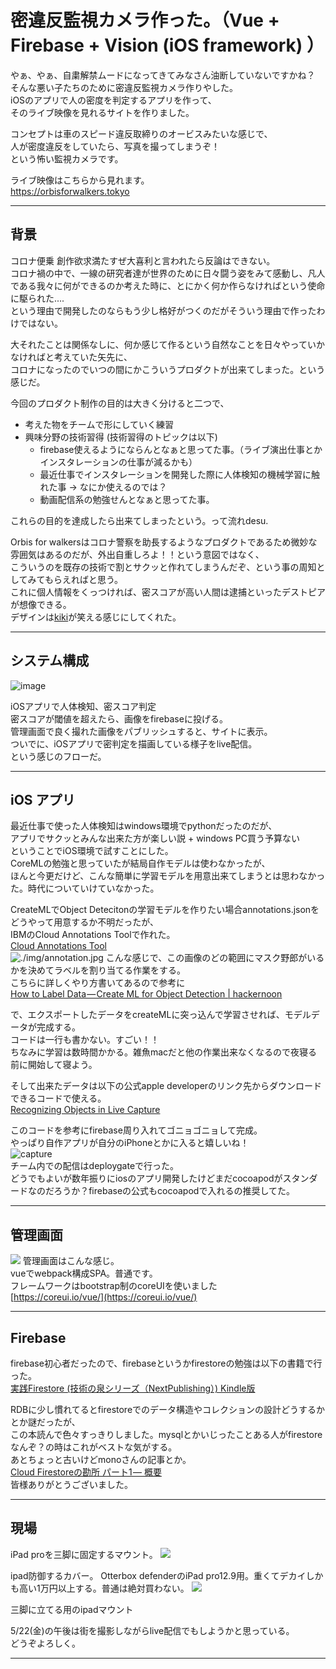 # 密違反監視カメラ作った。（Vue + Firebase + Vision (iOS framework) ）
やぁ、やぁ、自粛解禁ムードになってきてみなさん油断していないですかね？
そんな悪い子たちのために密違反監視カメラ作りやした。        
iOSのアプリで人の密度を判定するアプリを作って、     
そのライブ映像を見れるサイトを作りました。      

コンセプトは車のスピード違反取締りのオービスみたいな感じで、    
人が密度違反をしていたら、写真を撮ってしまうぞ！    
という怖い監視カメラです。  

ライブ映像はこちらから見れます。    
https://orbisforwalkers.tokyo

---
## 背景
コロナ便乗 創作欲求満たすぜ大喜利と言われたら反論はできない。   
コロナ禍の中で、一線の研究者達が世界のために日々闘う姿をみて感動し、凡人である我々に何ができるのか考えた時に、とにかく何か作らなければという使命に駆られた....    
という理由で開発したのならもう少し格好がつくのだがそういう理由で作ったわけではない。  

大それたことは関係なしに、何か感じて作るという自然なことを日々やっていかなければと考えていた矢先に、  
コロナになったのでいつの間にかこういうプロダクトが出来てしまった。という感じだ。    

今回のプロダクト制作の目的は大きく分けると二つで、  

 - 考えた物をチームで形にしていく練習    
 - 興味分野の技術習得 (技術習得のトピックは以下)
    - firebase使えるようにならんとなぁと思ってた事。（ライブ演出仕事とかインスタレーションの仕事が減るかも）    
    - 最近仕事でインスタレーションを開発した際に人体検知の機械学習に触れた事 -> なにか使えるのでは？    
    - 動画配信系の勉強せんとなぁと思ってた事。  


これらの目的を達成したら出来てしまったという。って流れdesu.

Orbis for walkersはコロナ警察を助長するようなプロダクトであるため微妙な雰囲気はあるのだが、外出自重しろよ！！という意図ではなく、   
こういうのを既存の技術で割とサクッと作れてしまうんだぞ、という事の周知としてみてもらえればと思う。  
これに個人情報をくっつければ、密スコアが高い人間は逮捕といったデストピアが想像できる。  
デザインは[kiki](https://www.instagram.com/kikigawa/?hl=en)が笑える感じにしてくれた。

---

## システム構成
![image](./diagram.drawio.svg?data=234fasdffdaasdfsdfdfsdsadraasdfsf5)

iOSアプリで人体検知、密スコア判定   
密スコアが閾値を超えたら、画像をfirebaseに投げる。  
管理画面で良く撮れた画像をパブリッシュすると、サイトに表示。    
ついでに、iOSアプリで密判定を描画している様子をlive配信。     
という感じのフローだ。

---
## iOS アプリ
最近仕事で使った人体検知はwindows環境でpythonだったのだが、             
アプリでサクッとみんな出来た方が楽しい説 + windows PC買う予算ない           
ということでiOS環境で試すことにした。       
CoreMLの勉強と思っていたが結局自作モデルは使わなかったが、        
ほんと今更だけど、こんな簡単に学習モデルを用意出来てしまうとは思わなかった。時代についていけていなかった。      

CreateMLでObject Detecitonの学習モデルを作りたい場合annotations.jsonをどうやって用意するか不明だったが、    
IBMのCloud Annotations Toolで作れた。   
[Cloud Annotations Tool](https://cloud.annotations.ai/login)  
![./img/annotation.jpg](./img/annotation.jpg)
こんな感じで、この画像のどの範囲にマスク野郎がいるかを決めてラベルを割り当てる作業をする。    
こちらに詳しくやり方書いてあるので参考に  
[How to Label Data — Create ML for Object Detection | hackernoon](https://hackernoon.com/how-to-label-data-create-ml-for-object-detection-82043957b5cb)

で、エクスポートしたデータをcreateMLに突っ込んで学習させれば、モデルデータが完成する。  
コードは一行も書かない。すごい！！  
ちなみに学習は数時間かかる。雑魚macだと他の作業出来なくなるので夜寝る前に開始して寝よう。   

そして出来たデータは以下の公式apple developerのリンク先からダウンロードできるコードで使える。   
[Recognizing Objects in Live Capture](https://developer.apple.com/documentation/vision/recognizing_objects_in_live_capture)


このコードを参考にfirebase周り入れてゴニョゴニョして完成。  
やっぱり自作アプリが自分のiPhoneとかに入ると嬉しいね！      
![capture](./img/iphonese.png)      
チーム内での配信はdeploygateで行った。      
どうでもよいが数年振りにiosのアプリ開発したけどまだcocoapodがスタンダードなのだろうか？firebaseの公式もcocoapodで入れるの推奨してた。     

---
## 管理画面
![](./img/cms.jpg)
管理画面はこんな感じ。      
vueでwebpack構成SPA。普通です。       
フレームワークはbootstrap制のcoreUIを使いました     
[https://coreui.io/vue/](https://coreui.io/vue/)

---
## Firebase
firebase初心者だったので、firebaseというかfirestoreの勉強は以下の書籍で行った。      
[実践Firestore (技術の泉シリーズ（NextPublishing）) Kindle版](https://www.amazon.co.jp/%E5%AE%9F%E8%B7%B5Firestore-%E6%8A%80%E8%A1%93%E3%81%AE%E6%B3%89%E3%82%B7%E3%83%AA%E3%83%BC%E3%82%BA%EF%BC%88NextPublishing%EF%BC%89-%E7%A6%8F%E7%94%B0-%E9%9B%84%E8%B2%B4-ebook/dp/B0851BGDQG/ref=sr_1_1?__mk_ja_JP=%E3%82%AB%E3%82%BF%E3%82%AB%E3%83%8A&dchild=1&keywords=firebase+firestore&qid=1590067868&sr=8-1)    

RDBに少し慣れてるとfirestoreでのデータ構造やコレクションの設計どうするかとか謎だったが、    
この本読んで色々すっきりしました。mysqlとかいじったことある人がfirestoreなんぞ？の時はこれがベストな気がする。      
あとちょっと古いけどmonoさんの記事とか。        
[Cloud Firestoreの勘所 パート1 — 概要](https://medium.com/google-cloud-jp/firestore1-a62405a7cd82)      
皆様ありがとうございました。  

---
## 現場
iPad proを三脚に固定するマウント。
![](./img/mount.jpg)

ipad防御するカバー。
Otterbox defenderのiPad pro12.9用。重くてデカイしかも高い1万円以上する。普通は絶対買わない。
![](./img/otterbox.jpg)

三脚に立てる用のipadマウント

5/22(金)の午後は街を撮影しながらlive配信でもしようかと思っている。  
どうぞよろしく。

---
